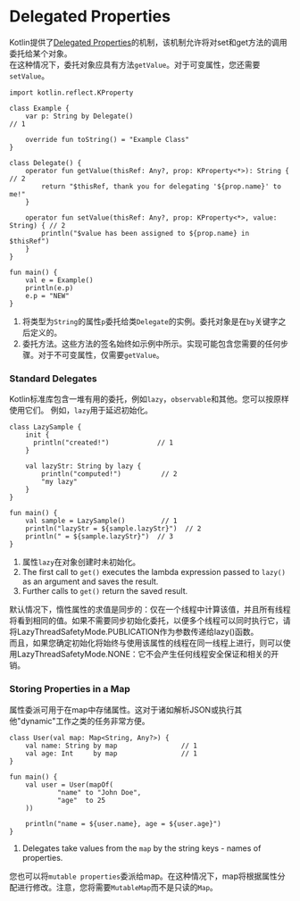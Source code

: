 # Delegated Properties

Kotlin提供了[Delegated Properties](http://kotlinlang.org/docs/reference/delegated-properties.html)的机制，该机制允许将对set和get方法的调用委托给某个对象。  
在这种情况下，委托对象应具有方法`getValue`。对于可变属性，您还需要`setValue`。

```run-kotlin
import kotlin.reflect.KProperty

class Example {
    var p: String by Delegate()                                               // 1

    override fun toString() = "Example Class"
}

class Delegate() {
    operator fun getValue(thisRef: Any?, prop: KProperty<*>): String {        // 2     
        return "$thisRef, thank you for delegating '${prop.name}' to me!"
    }

    operator fun setValue(thisRef: Any?, prop: KProperty<*>, value: String) { // 2
        println("$value has been assigned to ${prop.name} in $thisRef")
    }
}

fun main() {
    val e = Example()
    println(e.p)
    e.p = "NEW"
}
```

1. 将类型为`String`的属性`p`委托给类`Delegate`的实例。委托对象是在`by`关键字之后定义的。
2. 委托方法。这些方法的签名始终如示例中所示。实现可能包含您需要的任何步骤。对于不可变属性，仅需要`getValue`。

### Standard Delegates 

Kotlin标准库包含一堆有用的委托，例如`lazy`，`observable`和其他。您可以按原样使用它们。
例如，`lazy`用于延迟初始化。

```run-kotlin
class LazySample {
    init {
      println("created!")            // 1
    }
    
    val lazyStr: String by lazy {
        println("computed!")          // 2
        "my lazy"
    }
}

fun main() {
    val sample = LazySample()         // 1
    println("lazyStr = ${sample.lazyStr}")  // 2
    println(" = ${sample.lazyStr}")  // 3
}
```

 1. 属性`lazy`在对象创建时未初始化。
 2. The first call to `get()` executes the lambda expression passed to `lazy()` as an argument and saves the result.
 3. Further calls to `get()` return the saved result.

默认情况下，惰性属性的求值是同步的：仅在一个线程中计算该值，并且所有线程将看到相同的值。如果不需要同步初始化委托，以便多个线程可以同时执行它，请将LazyThreadSafetyMode.PUBLICATION作为参数传递给lazy()函数。  
而且，如果您确定初始化将始终与使用该属性的线程在同一线程上进行，则可以使用LazyThreadSafetyMode.NONE：它不会产生任何线程安全保证和相关的开销。

### Storing Properties in a Map

属性委派可用于在map中存储属性。这对于诸如解析JSON或执行其他"dynamic"工作之类的任务非常方便。

```run-kotlin
class User(val map: Map<String, Any?>) {
    val name: String by map                // 1
    val age: Int     by map                // 1
}

fun main() {
    val user = User(mapOf(
            "name" to "John Doe",
            "age"  to 25
    ))

    println("name = ${user.name}, age = ${user.age}")
}
```

1. Delegates take values from the `map` by the string keys - names of properties.

您也可以将`mutable properties`委派给map。在这种情况下，map将根据属性分配进行修改。注意，您将需要`MutableMap`而不是只读的`Map`。